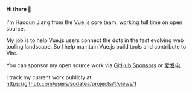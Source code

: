 #### Hi there 👋

I'm Haoqun Jiang from the Vue.js core team, working full time on open source.

My job is to help Vue.js users connect the dots in the fast evolving web tooling landscape. So I help maintain Vue.js build tools and contribute to Vite.

You can sponsor my open source work via [GitHub Sponsors](https://github.com/sponsors/sodatea) or [爱发电](https://www.afdian.net/@sodatea).

I track my current work publicly at https://github.com/users/sodatea/projects/1/views/1

<!--
**sodatea/sodatea** is a ✨ _special_ ✨ repository because its `README.md` (this file) appears on your GitHub profile.

Here are some ideas to get you started:

- 🔭 I’m currently working on ...
- 🌱 I’m currently learning ...
- 👯 I’m looking to collaborate on ...
- 🤔 I’m looking for help with ...
- 💬 Ask me about ...
- 📫 How to reach me: ...
- 😄 Pronouns: ...
- ⚡ Fun fact: ...
-->
